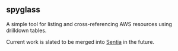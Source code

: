 ## spyglass

A simple tool for listing and cross-referencing AWS resources using drilldown tables.

Current work is slated to be merged into [Sentia](https://github.com/cfpb/sentia) in the future.
